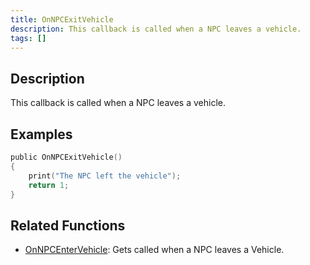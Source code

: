 ```yaml
---
title: OnNPCExitVehicle
description: This callback is called when a NPC leaves a vehicle.
tags: []
---
```


<VersionWarn name='callback' version='SA-MP 0.3a' />

## Description

This callback is called when a NPC leaves a vehicle.


## Examples

```c
public OnNPCExitVehicle()
{
    print("The NPC left the vehicle");
    return 1;
}
```

## Related Functions

- [OnNPCEnterVehicle](../callbacks/OnNPCEnterVehicle): Gets called when a NPC leaves a Vehicle.
